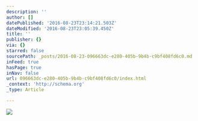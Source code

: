 ```yaml
---
description: ''
author: []
datePublished: '2016-08-23T23:14:21.503Z'
dateModified: '2016-08-23T23:05:39.450Z'
title: ''
publisher: {}
via: {}
starred: false
sourcePath: _posts/2016-08-23-096663dc-e280-405b-9b4b-c9bf408fd6c0.md
inFeed: true
hasPage: true
inNav: false
url: 096663dc-e280-405b-9b4b-c9bf408fd6c0/index.html
_context: 'http://schema.org'
_type: Article

---
```

![](https://the-grid-user-content.s3-us-west-2.amazonaws.com/b6c02a37-2ce4-4ffc-b234-0d0d2f369432.jpg)